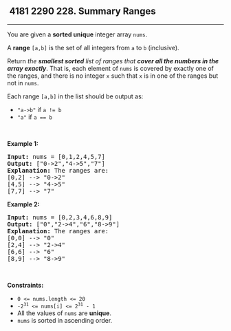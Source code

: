 <h2> 4181 2290
228. Summary Ranges</h2><hr><div><p>You are given a <strong>sorted unique</strong> integer array <code>nums</code>.</p>

<p>A <strong>range</strong> <code>[a,b]</code> is the set of all integers from <code>a</code> to <code>b</code> (inclusive).</p>

<p>Return <em>the <strong>smallest sorted</strong> list of ranges that <strong>cover all the numbers in the array exactly</strong></em>. That is, each element of <code>nums</code> is covered by exactly one of the ranges, and there is no integer <code>x</code> such that <code>x</code> is in one of the ranges but not in <code>nums</code>.</p>

<p>Each range <code>[a,b]</code> in the list should be output as:</p>

<ul>
	<li><code>"a-&gt;b"</code> if <code>a != b</code></li>
	<li><code>"a"</code> if <code>a == b</code></li>
</ul>

<p>&nbsp;</p>
<p><strong class="example">Example 1:</strong></p>

<pre><strong>Input:</strong> nums = [0,1,2,4,5,7]
<strong>Output:</strong> ["0-&gt;2","4-&gt;5","7"]
<strong>Explanation:</strong> The ranges are:
[0,2] --&gt; "0-&gt;2"
[4,5] --&gt; "4-&gt;5"
[7,7] --&gt; "7"
</pre>

<p><strong class="example">Example 2:</strong></p>

<pre><strong>Input:</strong> nums = [0,2,3,4,6,8,9]
<strong>Output:</strong> ["0","2-&gt;4","6","8-&gt;9"]
<strong>Explanation:</strong> The ranges are:
[0,0] --&gt; "0"
[2,4] --&gt; "2-&gt;4"
[6,6] --&gt; "6"
[8,9] --&gt; "8-&gt;9"
</pre>

<p>&nbsp;</p>
<p><strong>Constraints:</strong></p>

<ul>
	<li><code>0 &lt;= nums.length &lt;= 20</code></li>
	<li><code>-2<sup>31</sup> &lt;= nums[i] &lt;= 2<sup>31</sup> - 1</code></li>
	<li>All the values of <code>nums</code> are <strong>unique</strong>.</li>
	<li><code>nums</code> is sorted in ascending order.</li>
</ul>
</div>